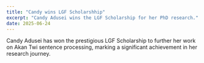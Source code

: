 ```yaml
---
title: "Candy wins LGF Scholarshhip"
excerpt: "Candy Adusei wins the LGF Scholarship for her PhD research."
date: 2025-06-24
---
```


Candy Adusei has won the prestigious LGF Scholarship to further her work on Akan Twi sentence processing, marking a significant achievement in her research journey.
